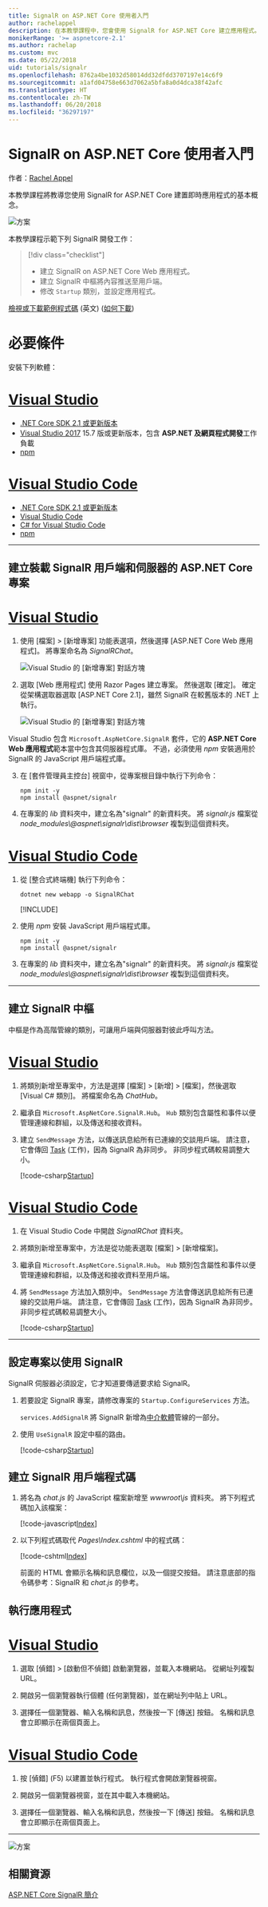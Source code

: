 ```yaml
---
title: SignalR on ASP.NET Core 使用者入門
author: rachelappel
description: 在本教學課程中，您會使用 SignalR for ASP.NET Core 建立應用程式。
monikerRange: '>= aspnetcore-2.1'
ms.author: rachelap
ms.custom: mvc
ms.date: 05/22/2018
uid: tutorials/signalr
ms.openlocfilehash: 8762a4be1032d58014dd32dfdd3707197e14c6f9
ms.sourcegitcommit: a1afd04758e663d7062a5bfa8a0d4dca38f42afc
ms.translationtype: HT
ms.contentlocale: zh-TW
ms.lasthandoff: 06/20/2018
ms.locfileid: "36297197"
---
```

# <a name="get-started-with-signalr-on-aspnet-core"></a>SignalR on ASP.NET Core 使用者入門

作者：[Rachel Appel](https://twitter.com/rachelappel)

本教學課程將教導您使用 SignalR for ASP.NET Core 建置即時應用程式的基本概念。

   ![方案](signalr/_static/signalr-get-started-finished.png)

本教學課程示範下列 SignalR 開發工作：

> [!div class="checklist"]
> * 建立 SignalR on ASP.NET Core Web 應用程式。
> * 建立 SignalR 中樞將內容推送至用戶端。
> * 修改 `Startup` 類別，並設定應用程式。

[檢視或下載範例程式碼](https://github.com/aspnet/Docs/tree/master/aspnetcore/signalr/get-started/sample/) \(英文\) ([如何下載](xref:tutorials/index#how-to-download-a-sample))

# <a name="prerequisites"></a>必要條件

安裝下列軟體：

# <a name="visual-studiotabvisual-studio"></a>[Visual Studio](#tab/visual-studio)

* [.NET Core SDK 2.1 或更新版本](https://www.microsoft.com/net/download/all)
* [Visual Studio 2017](https://www.visualstudio.com/downloads/) 15.7 版或更新版本，包含 **ASP.NET 及網頁程式開發**工作負載
* [npm](https://www.npmjs.com/get-npm)

# <a name="visual-studio-codetabvisual-studio-code"></a>[Visual Studio Code](#tab/visual-studio-code)

* [.NET Core SDK 2.1 或更新版本](https://www.microsoft.com/net/download/all)
* [Visual Studio Code](https://code.visualstudio.com/download)
* [C# for Visual Studio Code](https://marketplace.visualstudio.com/items?itemName=ms-vscode.csharp)
* [npm](https://www.npmjs.com/get-npm)

-----

## <a name="create-an-aspnet-core-project-that-hosts-signalr-client-and-server"></a>建立裝載 SignalR 用戶端和伺服器的 ASP.NET Core 專案

# <a name="visual-studiotabvisual-studio"></a>[Visual Studio](#tab/visual-studio/)

1. 使用 [檔案] > [新增專案] 功能表選項，然後選擇 [ASP.NET Core Web 應用程式]。 將專案命名為 *SignalRChat*。

   ![Visual Studio 的 [新增專案] 對話方塊](signalr/_static/signalr-new-project-dialog.png)

2. 選取 [Web 應用程式] 使用 Razor Pages 建立專案。 然後選取 [確定]。 確定從架構選取器選取 [ASP.NET Core 2.1]，雖然 SignalR 在較舊版本的 .NET 上執行。

   ![Visual Studio 的 [新增專案] 對話方塊](signalr/_static/signalr-new-project-choose-type.png)

Visual Studio 包含 `Microsoft.AspNetCore.SignalR` 套件，它的 **ASP.NET Core Web 應用程式**範本當中包含其伺服器程式庫。 不過，必須使用 *npm* 安裝適用於 SignalR 的 JavaScript 用戶端程式庫。

3. 在 [套件管理員主控台] 視窗中，從專案根目錄中執行下列命令：

    ```console
    npm init -y
    npm install @aspnet/signalr
    ```

4. 在專案的 *lib* 資料夾中，建立名為"signalr" 的新資料夾。 將 *signalr.js* 檔案從 *node_modules\\@aspnet\signalr\dist\browser* 複製到這個資料夾。

# <a name="visual-studio-codetabvisual-studio-code"></a>[Visual Studio Code](#tab/visual-studio-code/)

1. 從 [整合式終端機] 執行下列命令：

    ```console
    dotnet new webapp -o SignalRChat
    ```

    [!INCLUDE[](~/includes/webapp-alias-notice.md)]

2. 使用 *npm* 安裝 JavaScript 用戶端程式庫。

    ```console
    npm init -y
    npm install @aspnet/signalr
    ```

3. 在專案的 *lib* 資料夾中，建立名為"signalr" 的新資料夾。 將 *signalr.js* 檔案從 *node_modules\\@aspnet\signalr\dist\browser* 複製到這個資料夾。

---

## <a name="create-the-signalr-hub"></a>建立 SignalR 中樞

中樞是作為高階管線的類別，可讓用戶端與伺服器對彼此呼叫方法。

# <a name="visual-studiotabvisual-studio"></a>[Visual Studio](#tab/visual-studio/)

1. 將類別新增至專案中，方法是選擇 [檔案] > [新增] > [檔案]，然後選取 [Visual C# 類別]。 將檔案命名為 *ChatHub*。

2. 繼承自 `Microsoft.AspNetCore.SignalR.Hub`。 `Hub` 類別包含屬性和事件以便管理連線和群組，以及傳送和接收資料。

3. 建立 `SendMessage` 方法，以傳送訊息給所有已連線的交談用戶端。 請注意，它會傳回 [Task](https://msdn.microsoft.com/library/system.threading.tasks.task(v=vs.110).aspx) (工作)，因為 SignalR 為非同步。 非同步程式碼較易調整大小。

   [!code-csharp[Startup](signalr/sample/Hubs/ChatHub.cs)]

# <a name="visual-studio-codetabvisual-studio-code"></a>[Visual Studio Code](#tab/visual-studio-code/)

1. 在 Visual Studio Code 中開啟 *SignalRChat* 資料夾。

2. 將類別新增至專案中，方法是從功能表選取 [檔案] > [新增檔案]。

3. 繼承自 `Microsoft.AspNetCore.SignalR.Hub`。 `Hub` 類別包含屬性和事件以便管理連線和群組，以及傳送和接收資料至用戶端。

4. 將 `SendMessage` 方法加入類別中。 `SendMessage` 方法會傳送訊息給所有已連線的交談用戶端。 請注意，它會傳回 [Task](/dotnet/api/system.threading.tasks.task) (工作)，因為 SignalR 為非同步。 非同步程式碼較易調整大小。

   [!code-csharp[Startup](signalr/sample/Hubs/ChatHub.cs?range=6-12)]

-----

## <a name="configure-the-project-to-use-signalr"></a>設定專案以使用 SignalR

SignalR 伺服器必須設定，它才知道要傳遞要求給 SignalR。

1. 若要設定 SignalR 專案，請修改專案的 `Startup.ConfigureServices` 方法。

   `services.AddSignalR` 將 SignalR 新增為[中介軟體](xref:fundamentals/middleware/index)管線的一部分。

2. 使用 `UseSignalR` 設定中樞的路由。

   [!code-csharp[Startup](signalr/sample/Startup.cs?highlight=37,57-60)]

## <a name="create-the-signalr-client-code"></a>建立 SignalR 用戶端程式碼

1. 將名為 *chat.js* 的 JavaScript 檔案新增至 *wwwroot\js* 資料夾。 將下列程式碼加入該檔案：

   [!code-javascript[Index](signalr/sample/wwwroot/js/chat.js)]

2. 以下列程式碼取代 *Pages\Index.cshtml* 中的程式碼：

   [!code-cshtml[Index](signalr/sample/Pages/Index.cshtml)]

   前面的 HTML 會顯示名稱和訊息欄位，以及一個提交按鈕。 請注意底部的指令碼參考：SignalR 和 *chat.js* 的參考。

## <a name="run-the-app"></a>執行應用程式

# <a name="visual-studiotabvisual-studio"></a>[Visual Studio](#tab/visual-studio)

1. 選取 [偵錯] > [啟動但不偵錯] 啟動瀏覽器，並載入本機網站。 從網址列複製 URL。

1. 開啟另一個瀏覽器執行個體 (任何瀏覽器)，並在網址列中貼上 URL。

1. 選擇任一個瀏覽器、輸入名稱和訊息，然後按一下 [傳送] 按鈕。 名稱和訊息會立即顯示在兩個頁面上。

# <a name="visual-studio-codetabvisual-studio-code"></a>[Visual Studio Code](#tab/visual-studio-code)

1. 按 [偵錯] (F5) 以建置並執行程式。 執行程式會開啟瀏覽器視窗。

1. 開啟另一個瀏覽器視窗，並在其中載入本機網站。

1. 選擇任一個瀏覽器、輸入名稱和訊息，然後按一下 [傳送] 按鈕。 名稱和訊息會立即顯示在兩個頁面上。

---

  ![方案](signalr/_static/signalr-get-started-finished.png)

## <a name="related-resources"></a>相關資源

[ASP.NET Core SignalR 簡介](xref:signalr/introduction)
